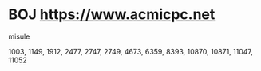 # BOJ https://www.acmicpc.net
misule

1003, 1149, 1912, 2477, 2747, 2749, 4673, 6359, 8393, 10870, 10871, 11047, 11052

